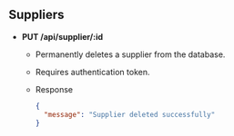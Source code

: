 ## Suppliers

- **PUT /api/supplier/:id**

  - Permanently deletes a supplier from the database.
  - Requires authentication token.
  - Response

    ```json
    {
      "message": "Supplier deleted successfully"
    }
    ```
